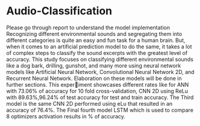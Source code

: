# Audio-Classification
Please go through report to understand the model implementation
Recognizing different environmental sounds and
segregating them into different categories is quite an easy and
fun task for a human brain. But, when it comes to an artificial
prediction model to do the same, it takes a lot of complex steps
to classify the sound excerpts with the greatest level of accuracy.
This study focuses on classifying different environmental sounds
like a dog bark, drilling, gunshot, and many more using neural
network models like Artificial Neural Network, Convolutional
Neural Network 2D, and Recurrent Neural Network. Elaboration
on these models will be done in further sections. This experiment showcases different rates like for ANN with 73.06% of
accuracy for 10 fold cross-validation, CNN 2D using ReLu with
89.63%,96.24% of test accuracy for test and train accuracy. The
Third model is the same CNN 2D performed using eLu that
resulted in an accuracy of 76.4%. The Final fourth model LSTM
which is used to compare 8 optimizers activation results in % of
accuracy.
